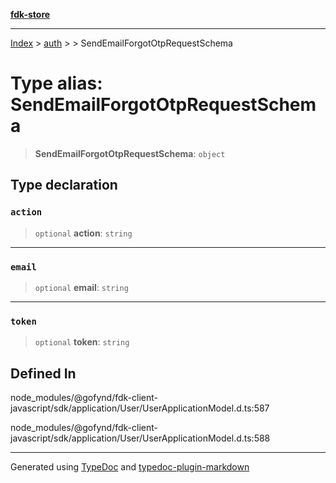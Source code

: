 [**fdk-store**](../../../README.md)
***

[Index](../../../API.md) > [auth](../../README.md) > [<internal>](../README.md) > SendEmailForgotOtpRequestSchema

# Type alias: SendEmailForgotOtpRequestSchema

> **SendEmailForgotOtpRequestSchema**: `object`

## Type declaration

### `action`

> `optional` **action**: `string`

***

### `email`

> `optional` **email**: `string`

***

### `token`

> `optional` **token**: `string`

## Defined In

node\_modules/@gofynd/fdk-client-javascript/sdk/application/User/UserApplicationModel.d.ts:587

node\_modules/@gofynd/fdk-client-javascript/sdk/application/User/UserApplicationModel.d.ts:588

***
Generated using [TypeDoc](https://typedoc.org/) and [typedoc-plugin-markdown](https://www.npmjs.com/package/typedoc-plugin-markdown)
